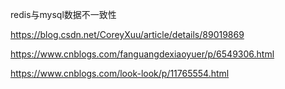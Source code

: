 redis与mysql数据不一致性





https://blog.csdn.net/CoreyXuu/article/details/89019869



https://www.cnblogs.com/fanguangdexiaoyuer/p/6549306.html



https://www.cnblogs.com/look-look/p/11765554.html